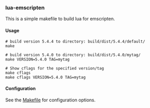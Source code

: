 ### lua-emscripten

This is a simple makefile to build lua for
emscripten.

#### Usage

    # build version 5.4.4 to directory: build/dist/5.4.4/default/
    make 

    # build version 5.4.0 to directory: build/dist/5.4.0/mytag/
    make VERSION=5.4.0 TAG=mytag

    # Show cflags for the specified version/tag
    make cflags
    make cflags VERSION=5.4.0 TAG=mytag

#### Configuration

See the [Makefile](./Makefile) for configuration
options. 
